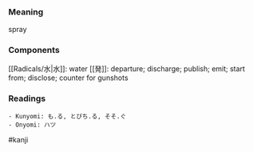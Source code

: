 ### Meaning

spray

### Components

[[Radicals/水|水]]: water [[発]]: departure; discharge; publish; emit; start from; disclose; counter for gunshots

### Readings

```
- Kunyomi: も.る, とびち.る, そそ.ぐ
- Onyomi: ハツ
```

#kanji